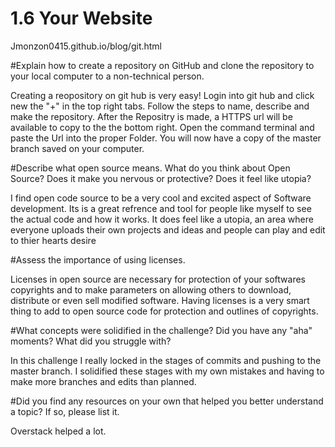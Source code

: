 # 1.6 Your Website 

Jmonzon0415.github.io/blog/git.html 

#Explain how to create a repository on GitHub and clone the repository to your local computer to a non-technical person.

Creating a reopository on git hub is very easy! Login into git hub and click new the "+" in the top right tabs. Follow the steps to name, describe and make the repository. After the Repositry is made, a HTTPS url will be available to copy to the the bottom right. Open the command terminal and paste the Url into the proper Folder. You will now have a copy of the master branch saved on your computer. 

#Describe what open source means.
What do you think about Open Source? Does it make you nervous or protective? Does it feel like utopia? 

I find open code source to be a very cool and excited aspect of Software development. Its is a great refrence and tool for people like myself to see the actual code and how it works. It does feel like a utopia, an area where everyone uploads their own projects and ideas and people can play and edit to thier hearts desire


#Assess the importance of using licenses.

Licenses in open source are necessary for protection of your softwares copyrights and to make parameters on allowing others to download, distribute or even sell modified software. Having licenses is a very smart thing to add to open source code for protection and outlines of copyrights. 


#What concepts were solidified in the challenge? Did you have any "aha" moments? What did you struggle with?

In this challenge I really locked in the stages of commits and pushing to the master branch. I solidified these stages with my own mistakes and having to make more branches and edits than planned.



#Did you find any resources on your own that helped you better understand a topic? If so, please list it.

Overstack helped a lot.
